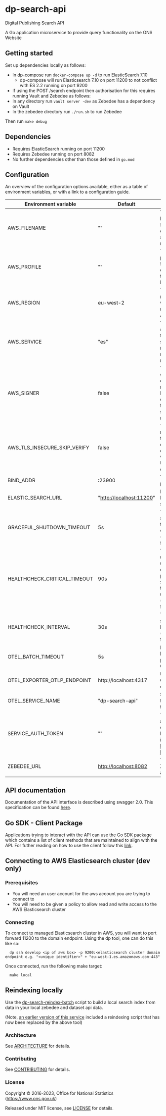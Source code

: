 # dp-search-api

Digital Publishing Search API

A Go application microservice to provide query functionality on the ONS Website

## Getting started

Set up dependencies locally as follows:

* In [dp-compose](https://github.com/ONSdigital/dp-compose) run `docker-compose up -d` to run ElasticSearch 7.10
    * dp-compose will run Elasticsearch 7.10 on port 11200 to not conflict with ES 2.2 running on port 9200
* If using the POST /search endpoint then authorisation for this requires running Vault and Zebedee as follows:
* In any directory run `vault server -dev` as Zebedee has a dependency on Vault
* In the zebedee directory run `./run.sh` to run Zebedee

Then run `make debug`

## Dependencies

* Requires ElasticSearch running on port 11200
* Requires Zebedee running on port 8082
* No further dependencies other than those defined in `go.mod`

## Configuration

An overview of the configuration options available, either as a table of
environment variables, or with a link to a configuration guide.

| Environment variable         | Default                    | Description                                                                                                        
|------------------------------|----------------------------|--------------------------------------------------------------------------------------------------------------------
| AWS_FILENAME                 | ""                         | The AWS file location for finding credentials to sign AWS http requests                                            
| AWS_PROFILE                  | ""                         | The AWS profile to use from credentials file to sign AWS http requests                                             
| AWS_REGION                   | eu-west-2                  | The AWS region to use when signing requests with AWS SDK                                                           
| AWS_SERVICE                  | "es"                       | The AWS service that the AWS SDK signing mechanism needs to sign a request                                         
| AWS_SIGNER                   | false                      | The AWS signer flag will determine if requests to Elasticsearch contain round tripper for signing requests         
| AWS_TLS_INSECURE_SKIP_VERIFY | false                      | This should never be set to true, as it disables SSL certificate verification. Used only for development           
| BIND_ADDR                    | :23900                     | The host and port to bind to                                                                                       
| ELASTIC_SEARCH_URL           | "<http://localhost:11200>" | Http url of the ElasticSearch server                                                                               
| GRACEFUL_SHUTDOWN_TIMEOUT    | 5s                         | The graceful shutdown timeout in seconds (`time.Duration` format)                                                  
| HEALTHCHECK_CRITICAL_TIMEOUT | 90s                        | Time to wait until an unhealthy dependent propagates its state to make this app unhealthy (`time.Duration` format) 
| HEALTHCHECK_INTERVAL         | 30s                        | Time between self-healthchecks (`time.Duration` format)                                       
| OTEL_BATCH_TIMEOUT           | 5s                         | Interval between pushes to OT Collector                                                                           
| OTEL_EXPORTER_OTLP_ENDPOINT  | http://localhost:4317      | URL for OpenTelemetry endpoint                                                                                
| OTEL_SERVICE_NAME            | "dp-search-api"            | Service name to report to telemetry tools                                                                         
| SERVICE_AUTH_TOKEN           | ""                         | The service auth token only gets used by the bulk indexer [Running Bulk Indexer](#running-bulk-indexer)            
| ZEBEDEE_URL                  | <http://localhost:8082>    | The URL to Zebedee (for authorisation)                                                                             

## API documentation

Documentation of the API interface is described using swagger 2.0. This specification can be
found [here](./swagger.yaml).

## Go SDK - Client Package

Applications trying to interact with the API can use the Go SDK package which contains a list of client methods that are
maintained to align with
the API. For futher reading on how to use the client follow this [link](./sdk/README.md).

## Connecting to AWS Elasticsearch cluster (dev only)

### Prerequisites

* You will need an user account for the aws account you are trying to connect to
* You will need to be given a policy to allow read and write access to the AWS Elasticsearch cluster

### Connecting

To connect to managed Elasticsearch cluster in AWS, you will want to port forward 11200 to the domain endpoint. Using
the dp tool, one can do this like so:

```shell
  dp ssh develop <ip of aws box> -p 9200:<elasticsearch cluster domain endpoint e.g. "<unique identifier>" + "eu-west-1.es.amazonaws.com:443"
```

Once connected, run the following make target:

```shell
  make local
```

## Reindexing locally

Use the [dp-search-reindex-batch](https://github.com/ONSdigital/dp-search-reindex-batch) script to build a local search
index from data in your local zebedee and dataset api data.

(Note, [an earlier version of this service](https://github.com/ONSdigital/dp-search-api/tree/v1.41.0/cmd/reindex)
included a reindexing script that has now been replaced by the above tool)

### Architecture

See [ARCHITECTURE](architecture/README.md) for details.

### Contributing

See [CONTRIBUTING](CONTRIBUTING.md) for details.

### License

Copyright © 2016-2023, Office for National Statistics (<https://www.ons.gov.uk>)

Released under MIT license, see [LICENSE](LICENSE.md) for details.
